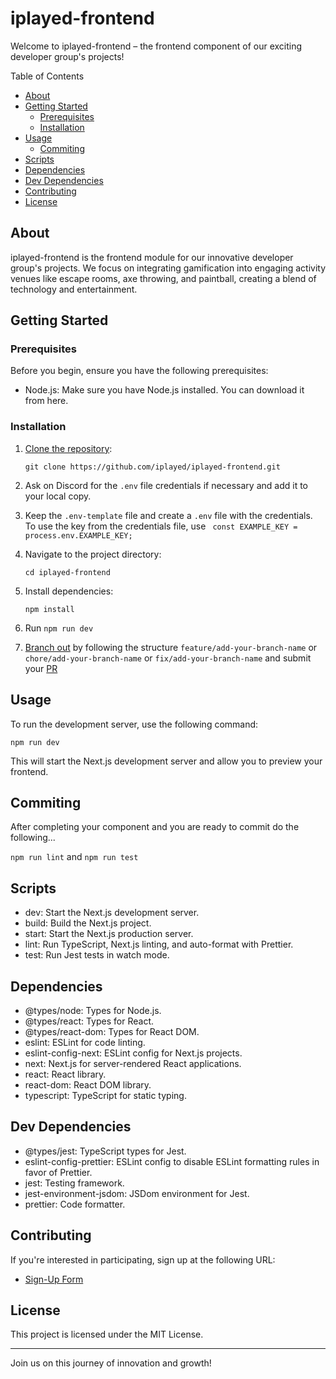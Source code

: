 # iplayed-frontend

Welcome to iplayed-frontend – the frontend component of our exciting developer group's projects!

Table of Contents

- [About](#about)
- [Getting Started](#getting-started)
  - [Prerequisites](#prerequisites)
  - [Installation](#installation)
- [Usage](#usage)
  - [Commiting](#commiting)
- [Scripts](#scripts)
- [Dependencies](#dependencies)
- [Dev Dependencies](#dev-dependencies)
- [Contributing](#contributing)
- [License](#license)

## About

iplayed-frontend is the frontend module for our innovative developer group's projects. We focus on integrating gamification into engaging activity venues like escape rooms, axe throwing, and paintball, creating a blend of technology and entertainment.

## Getting Started

### Prerequisites

Before you begin, ensure you have the following prerequisites:

- Node.js: Make sure you have Node.js installed. You can download it from here.

### Installation

1. [Clone the repository](https://docs.github.com/en/github/creating-cloning-and-archiving-repositories/cloning-a-repository-from-github/cloning-a-repository):

   `git clone https://github.com/iplayed/iplayed-frontend.git`

2. Ask on Discord for the `.env` file credentials if necessary and add it to your local copy.

3. Keep the `.env-template` file and create a `.env` file with the credentials. To use the key from the credentials file, use ` const EXAMPLE_KEY = process.env.EXAMPLE_KEY;`

4. Navigate to the project directory:

   `cd iplayed-frontend`

5. Install dependencies:

   `npm install`

6. Run `npm run dev`

7. [Branch out](https://git-scm.com/book/en/v2/Git-Branching-Basic-Branching-and-Merging) by following the structure `feature/add-your-branch-name` or `chore/add-your-branch-name` or `fix/add-your-branch-name` and submit your [PR](https://docs.github.com/en/github/collaborating-with-pull-requests/proposing-changes-to-your-work-with-pull-requests/about-pull-requests)
   

## Usage

To run the development server, use the following command:

`npm run dev`

This will start the Next.js development server and allow you to preview your frontend.
## Commiting 

After completing your component and you are ready to commit do the following...

`npm run lint` and `npm run test`


## Scripts

- dev: Start the Next.js development server.
- build: Build the Next.js project.
- start: Start the Next.js production server.
- lint: Run TypeScript, Next.js linting, and auto-format with Prettier. 
- test: Run Jest tests in watch mode.

## Dependencies

- @types/node: Types for Node.js.
- @types/react: Types for React.
- @types/react-dom: Types for React DOM.
- eslint: ESLint for code linting.
- eslint-config-next: ESLint config for Next.js projects.
- next: Next.js for server-rendered React applications.
- react: React library.
- react-dom: React DOM library.
- typescript: TypeScript for static typing.

## Dev Dependencies

- @types/jest: TypeScript types for Jest.
- eslint-config-prettier: ESLint config to disable ESLint formatting rules in favor of Prettier.
- jest: Testing framework.
- jest-environment-jsdom: JSDom environment for Jest.
- prettier: Code formatter.

## Contributing

If you're interested in participating, sign up at the following URL: 
- [Sign-Up Form](https://forms.gle/nAsyk91DiCZB3tAk7)

## License

This project is licensed under the MIT License.

---

Join us on this journey of innovation and growth!